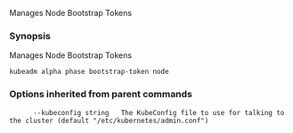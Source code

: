 
Manages Node Bootstrap Tokens

### Synopsis


Manages Node Bootstrap Tokens

```
kubeadm alpha phase bootstrap-token node
```

### Options inherited from parent commands

```
      --kubeconfig string   The KubeConfig file to use for talking to the cluster (default "/etc/kubernetes/admin.conf")
```

